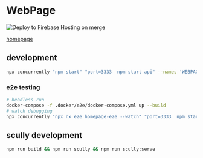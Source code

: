 # WebPage

![Deploy to Firebase Hosting on merge](https://github.com/MSakamaki/scully-homepage/workflows/Deploy%20to%20Firebase%20Hosting%20on%20merge/badge.svg)

[homepage](https://scully-homepage-5df8c.web.app/)

## development

```sh
npx concurrently "npm start" "port=3333  npm start api" --names 'WEBPAGE,API'
```

### e2e testing

```sh
# headless run
docker-compose -f .docker/e2e/docker-compose.yml up --build
# watch debugging
npx concurrently "npx nx e2e homepage-e2e --watch" "port=3333  npm start api" --names 'E2E,API'
```

## scully development

```sh
npm run build && npm run scully && npm run scully:serve
```
